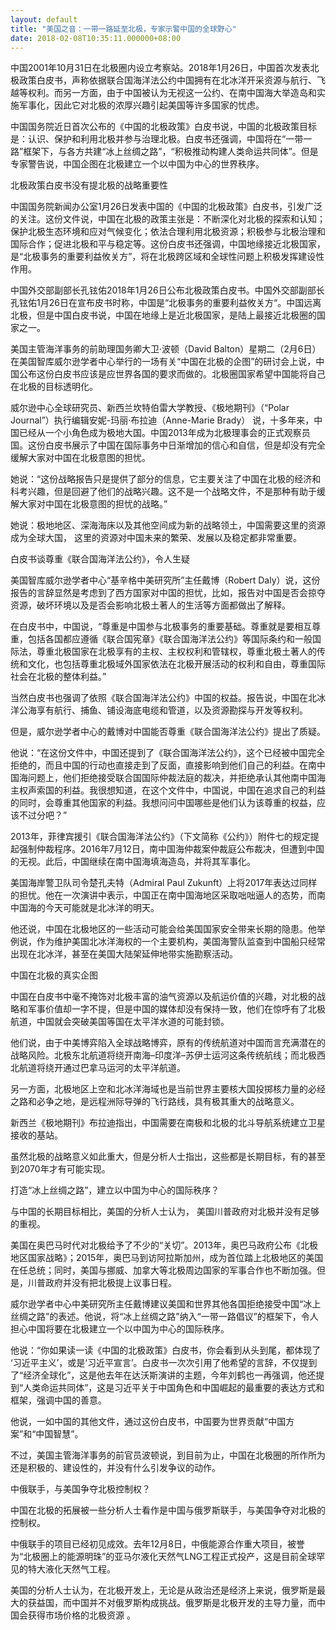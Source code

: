 ```yaml
---
layout: default
title: "美国之音：一带一路延至北极，专家示警中国的全球野心"
date: 2018-02-08T10:35:11.000000+08:00
---
```


中国2001年10月31日在北极圈内设立考察站。2018年1月26日，中国首次发表北极政策白皮书，声称依据联合国海洋法公约中国拥有在北冰洋开采资源与航行、飞越等权利。而另一方面，由于中国被认为无视这一公约、在南中国海大举造岛和实施军事化，因此它对北极的浓厚兴趣引起美国等许多国家的忧虑。

中国国务院近日首次公布的《中国的北极政策》白皮书说，中国的北极政策目标是：认识、保护和利用北极并参与治理北极。白皮书还强调，中国将在“一带一路”框架下，与各方共建“冰上丝绸之路”，“积极推动构建人类命运共同体”。但是专家警告说，中国企图在北极建立一个以中国为中心的世界秩序。

北极政策白皮书没有提北极的战略重要性

中国国务院新闻办公室1月26日发表中国的《中国的北极政策》白皮书，引发广泛的关注。这份文件说，中国在北极的政策主张是：不断深化对北极的探索和认知；保护北极生态环境和应对气候变化；依法合理利用北极资源；积极参与北极治理和国际合作；促进北极和平与稳定等。这份白皮书还强调，中国地缘接近北极国家，是“北极事务的重要利益攸关方”，将在北极跨区域和全球性问题上积极发挥建设性作用。

中国外交部副部长孔铉佑2018年1月26日公布北极政策白皮书。中国外交部副部长孔铉佑1月26日在宣布皮书时称，中国是“北极事务的重要利益攸关方“。中国远离北极，但是中国白皮书说，中国在地缘上是近北极国家，是陆上最接近北极圈的国家之一。

美国主管海洋事务的前助理国务卿大卫‧波顿（David Balton）星期二（2月6日）在美国智库威尔逊学者中心举行的一场有关“中国在北极的企图”的研讨会上说，中国公布这份白皮书应该是应世界各国的要求而做的。北极圈国家希望中国能将自己在北极的目标透明化。

威尔逊中心全球研究员、新西兰坎特伯雷大学教授、《极地期刊》（“Polar Journal”）执行编辑安妮-玛丽·布拉迪（Anne-Marie Brady） 说，十多年来，中国已经从一个小角色成为极地大国。中国2013年成为北极理事会的正式观察员国。这份白皮书展示了中国在国际事务中日渐增加的信心和自信，但是却没有完全缓解大家对中国在北极意图的担忧。

她说：“这份战略报告只是提供了部分的信息，它主要关注了中国在北极的经济和科考兴趣，但是回避了他们的战略兴趣。这不是一个战略文件，不是那种有助于缓解大家对中国在北极意图的担忧的战略。”

她说：极地地区、深海海床以及其他空间成为新的战略领土，中国需要这里的资源成为全球大国， 这里的资源对中国未来的繁荣、发展以及稳定都非常重要。

白皮书谈尊重《联合国海洋法公约》，令人生疑

美国智库威尔逊学者中心“基辛格中美研究所”主任戴博（Robert Daly）说，这份报告的言辞显然是考虑到了西方国家对中国的担忧，比如，报告对中国是否会掠夺资源，破坏环境以及是否会影响北极土著人的生活等方面都做出了解释。

在白皮书中，中国说，“尊重是中国参与北极事务的重要基础。尊重就是要相互尊重，包括各国都应遵循《联合国宪章》《联合国海洋法公约》等国际条约和一般国际法，尊重北极国家在北极享有的主权、主权权利和管辖权，尊重北极土著人的传统和文化，也包括尊重北极域外国家依法在北极开展活动的权利和自由，尊重国际社会在北极的整体利益。”

当然白皮书也强调了依照《联合国海洋法公约》中国的权益。报告说，中国在北冰洋公海享有航行、捕鱼、铺设海底电缆和管道，以及资源勘探与开发等权利。

但是，威尔逊学者中心的戴博对中国能否尊重《联合国海洋法公约》提出了质疑。

他说：“在这份文件中，中国还提到了《联合国海洋法公约》，这个已经被中国完全拒绝的，而且中国的行动也直接走到了反面，直接影响到他们自己的利益。在南中国海问题上，他们拒绝接受联合国国际仲裁法庭的裁决，并拒绝承认其他南中国海主权声索国的利益。我很想知道，在这个文件中，中国说，中国在追求自己的利益的同时，会尊重其他国家的利益。我想问问中国哪些是他们认为该尊重的权益，应该不过分吧？”

2013年，菲律宾援引《联合国海洋法公约》（下文简称《公约》）附件七的规定提起强制仲裁程序。2016年7月12日，南中国海仲裁案仲裁庭公布裁决，但遭到中国的无视。此后，中国继续在南中国海填海造岛，并将其军事化。

美国海岸警卫队司令楚孔夫特（Admiral Paul Zukunft）上将2017年表达过同样的担忧。他在一次演讲中表示，中国正在南中国海地区采取咄咄逼人的态势，而南中国海的今天可能就是北冰洋的明天。

他还说，中国在北极地区的一些活动可能会给美国国家安全带来长期的隐患。他举例说，作为维护美国北冰洋海权的一个主要机构，美国海警队监查到中国船只经常出现在北冰洋，甚至在美国大陆架延伸地带实施勘察活动。

中国在北极的真实企图

中国在白皮书中毫不掩饰对北极丰富的油气资源以及航运价值的兴趣，对北极的战略和军事价值却一字不提，但是中国的媒体却没有保持一致，他们在惊呼有了北极航道，中国就会突破美国等国在太平洋水道的可能封锁。

他们说，由于中美博弈陷入全球战略博弈，原有的传统航道对中国而言充满潜在的战略风险。北极东北航道将绕开南海–印度洋–苏伊士运河这条传统航线；而北极西北航道将绕开通过巴拿马运河的太平洋航道。

另一方面，北极地区上空和北冰洋海域也是当前世界主要核大国投掷核力量的必经之路和必争之地，是远程洲际导弹的飞行路线，具有极其重大的战略意义。

新西兰《极地期刊》布拉迪指出，中国需要在南极和北极的北斗导航系统建立卫星接收的基站。

虽然北极的战略意义如此重大，但是分析人士指出，这些都是长期目标，有的甚至到2070年才有可能实现。

打造“冰上丝绸之路”，建立以中国为中心的国际秩序？

与中国的长期目标相比，美国的分析人士认为， 美国川普政府对北极并没有足够的重视。

美国在奥巴马时代对北极给予了不少的“关切”。2013年，奥巴马政府公布《北极地区国家战略》；2015年，奥巴马到访阿拉斯加州，成为首位踏上北极地区的美国在任总统；同时，美国与挪威、加拿大等北极周边国家的军事合作也不断加强。但是，川普政府并没有把北极提上议事日程。

威尔逊学者中心中美研究所主任戴博建议美国和世界其他各国拒绝接受中国“冰上丝绸之路”的表述。他说，将“冰上丝绸之路”纳入“一带一路倡议”的框架下，令人担心中国将要在北极建立一个以中国为中心的国际秩序。

他说：“你如果读一读《中国的北极政策》白皮书，你会看到从头到尾，都体现了 ‘习近平主义’，或是‘习近平宣言’。白皮书一次次引用了他希望的言辞，不仅提到了“经济全球化”，这是他去年在达沃斯演讲的主题，今年刘鹤也一再强调，他还提到“人类命运共同体”，这是习近平关于中国角色和中国崛起的最重要的表达方式和框架，强调中国的善意。

他说，一如中国的其他文件，通过这份白皮书，中国要为世界贡献“中国方案”和“中国智慧”。

不过，美国主管海洋事务的前官员波顿说，到目前为止，中国在北极圈的所作所为还是积极的、建设性的，并没有什么引发争议的动作。

中俄联手，与美国争夺北极控制权？

中国在北极的拓展被一些分析人士看作是中国与俄罗斯联手，与美国争夺对北极的控制权。

中俄联手的项目已经初见成效。去年12月8日，中俄能源合作重大项目，被誉为“北极圈上的能源明珠”的亚马尔液化天然气LNG工程正式投产，这是目前全球罕见的特大液化天然气工程。

美国的分析人士认为，在北极开发上，无论是从政治还是经济上来说，俄罗斯是最大的获益国，而中国并不对俄罗斯构成挑战。俄罗斯是北极开发的主导力量，而中国会获得市场价格的北极资源 。

